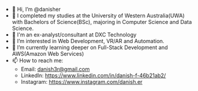 - 👋 Hi, I’m @danisher
- 🏫 I completed my studies at the University of Western Australia(UWA) with Bachelors of Science(BSc), majoring in Computer Science and Data Science.
- 🏢 I'm an ex-analyst/consultant at DXC Technology
- 👀 I’m interested in Web Development, VR/AR and Automation.
- 🌱 I’m currently learning deeper on Full-Stack Development and AWS(Amazon Web Services)
- 📫 How to reach me: 
  - Email: danish3r@gmail.com
  - LinkedIn: https://www.linkedin.com/in/danish-f-46b21ab2/
  - Instagram: https://www.instagram.com/danish.er

<!---
danish-3r/danish-3r is a ✨ special ✨ repository because its `README.md` (this file) appears on your GitHub profile.
You can click the Preview link to take a look at your changes.
--->
